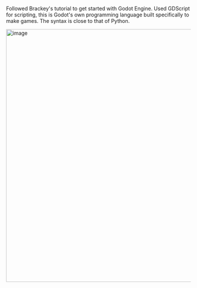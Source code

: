Followed Brackey's tutorial to get started with Godot Engine. Used GDScript for scripting, this is Godot's own programming language built specifically to make games. The syntax is close to that of Python.

<img width="688" alt="image" src="https://github.com/user-attachments/assets/e257c4a3-0bc7-4f89-9168-4dce45ff305c">
